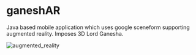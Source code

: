 # ganeshAR
Java based mobile application which uses google sceneform supporting augmented reality. Imposes 3D Lord Ganesha. 

![augmented_reality](https://user-images.githubusercontent.com/32988179/64076707-bb17ff80-cce5-11e9-8a79-2c1186b9d924.JPG)
